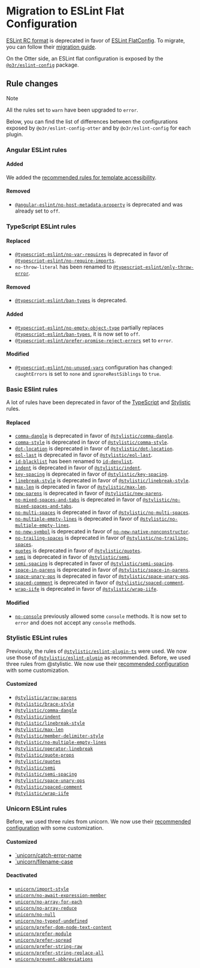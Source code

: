 # Migration to ESLint Flat Configuration

[ESLint RC format](https://eslint.org/docs/latest/use/configure/configuration-files-deprecated) is deprecated in favor of [ESLint FlatConfig](https://eslint.org/blog/2022/08/new-config-system-part-2/).
To migrate, you can follow their [migration guide](https://eslint.org/docs/latest/use/configure/migration-guide).

On the Otter side, an ESLint flat configuration is exposed by the [`@o3r/eslint-config`](https://www.npmjs.com/package/@o3r/eslint-config) package.

## Rule changes

> [!NOTE]
> All the rules set to `warn` have been upgraded to `error`.

Below, you can find the list of differences between the configurations exposed by `@o3r/eslint-config-otter` and by `@o3r/eslint-config` for each plugin.

### Angular ESLint rules

#### Added

We added the [recommended rules for template accessibility](https://github.com/angular-eslint/angular-eslint/blob/main/packages/angular-eslint/src/configs/README.md#angular-eslinttemplate-accessibility).

#### Removed

- [`@angular-eslint/no-host-metadata-property`](https://github.com/angular-eslint/angular-eslint/blob/17.5.x/packages/eslint-plugin/docs/rules/no-host-metadata-property.md) is deprecated and was already set to `off`.

### TypeScript ESLint rules

#### Replaced

- [`@typescript-eslint/no-var-requires`](https://typescript-eslint.io/rules/no-var-requires/) is deprecated in favor of [`@typescript-eslint/no-require-imports`](https://typescript-eslint.io/rules/no-require-imports/).
- `no-throw-literal` has been renamed to [`@typescript-eslint/only-throw-error`](https://typescript-eslint.io/rules/only-throw-error/).

#### Removed

- [`@typescript-eslint/ban-types`](https://typescript-eslint.io/rules/ban-types/) is deprecated.

#### Added

- [`@typescript-eslint/no-empty-object-type`](https://typescript-eslint.io/rules/no-empty-object-type/) partially replaces [`@typescript-eslint/ban-types`](https://typescript-eslint.io/rules/ban-types/), it is now set to `off`.
- [`@typescript-eslint/prefer-promise-reject-errors`](https://typescript-eslint.io/rules/prefer-promise-reject-errors/) set to `error`.

#### Modified

- [`@typescript-eslint/no-unused-vars`](https://typescript-eslint.io/rules/no-unused-vars/) configuration has changed: `caughtErrors` is set to `none` and `ignoreRestSiblings` to `true`.

### Basic ESlint rules

A lot of rules have been deprecated in favor of the [TypeScript](https://typescript-eslint.io/) and [Stylistic](https://eslint.style/) rules.

#### Replaced

- [`comma-dangle`](https://eslint.org/docs/latest/rules/comma-dangle) is deprecated in favor of [`@stylistic/comma-dangle`](https://eslint.style/rules/default/comma-dangle).
- [`comma-style`](https://eslint.org/docs/latest/rules/comma-style) is deprecated in favor of [`@stylistic/comma-style`](https://eslint.style/rules/default/comma-style).
- [`dot-location`](https://eslint.org/docs/latest/rules/dot-location) is deprecated in favor of [`@stylistic/dot-location`](https://eslint.style/rules/default/dot-location).
- [`eol-last`](https://eslint.org/docs/latest/rules/eol-last) is deprecated in favor of [`@stylistic/eol-last`](https://eslint.style/rules/default/eol-last).
- [`id-blacklist`](https://eslint.org/docs/latest/rules/id-blacklist) has been renamed to [`id-denylist`](https://eslint.org/docs/latest/rules/id-blacklist).
- [`indent`](https://eslint.org/docs/latest/rules/indent) is deprecated in favor of [`@stylistic/indent`](https://eslint.style/rules/default/indent).
- [`key-spacing`](https://eslint.org/docs/latest/rules/key-spacing) is deprecated in favor of [`@stylistic/key-spacing`](https://eslint.style/rules/default/key-spacing).
- [`linebreak-style`](https://eslint.org/docs/latest/rules/linebreak-style) is deprecated in favor of [`@stylistic/linebreak-style`](https://eslint.style/rules/default/linebreak-style).
- [`max-len`](https://eslint.org/docs/latest/rules/max-len) is deprecated in favor of [`@stylistic/max-len`](https://eslint.style/rules/default/max-len).
- [`new-parens`](https://eslint.org/docs/latest/rules/new-parens) is deprecated in favor of [`@stylistic/new-parens`](https://eslint.style/rules/default/new-parens).
- [`no-mixed-spaces-and-tabs`](https://eslint.org/docs/latest/rules/no-mixed-spaces-and-tabs) is deprecated in favor of [`@stylistic/no-mixed-spaces-and-tabs`](https://eslint.style/rules/default/no-mixed-spaces-and-tabs).
- [`no-multi-spaces`](https://eslint.org/docs/latest/rules/no-multi-spaces) is deprecated in favor of [`@stylistic/no-multi-spaces`](https://eslint.style/rules/default/no-multi-spaces).
- [`no-multiple-empty-lines`](https://eslint.org/docs/latest/rules/no-multiple-empty-lines) is deprecated in favor of [`@stylistic/no-multiple-empty-lines`](https://eslint.style/rules/default/no-multiple-empty-lines).
- [`no-new-symbol`](https://eslint.org/docs/latest/rules/no-new-symbol) is deprecated in favor of [`no-new-native-nonconstructor`](https://eslint.org/docs/latest/rules/no-new-native-nonconstructor).
- [`no-trailing-spaces`](https://eslint.org/docs/latest/rules/no-trailing-spaces) is deprecated in favor of [`@stylistic/no-trailing-spaces`](https://eslint.style/rules/default/no-trailing-spaces).
- [`quotes`](https://eslint.org/docs/latest/rules/quotes) is deprecated in favor of [`@stylistic/quotes`](https://eslint.style/rules/default/quotes).
- [`semi`](https://eslint.org/docs/latest/rules/semi) is deprecated in favor of [`@stylistic/semi`](https://eslint.style/rules/default/semi).
- [`semi-spacing`](https://eslint.org/docs/latest/rules/semi-spacing) is deprecated in favor of [`@stylistic/semi-spacing`](https://eslint.style/rules/default/semi-spacing).
- [`space-in-parens`](https://eslint.org/docs/latest/rules/space-in-parens) is deprecated in favor of [`@stylistic/space-in-parens`](https://eslint.style/rules/default/space-in-parens).
- [`space-unary-ops`](https://eslint.org/docs/latest/rules/space-unary-ops) is deprecated in favor of [`@stylistic/space-unary-ops`](https://eslint.style/rules/default/space-unary-ops).
- [`spaced-comment`](https://eslint.org/docs/latest/rules/spaced-comment) is deprecated in favor of [`@stylistic/spaced-comment`](https://eslint.style/rules/default/spaced-comment).
- [`wrap-iife`](https://eslint.org/docs/latest/rules/wrap-iife) is deprecated in favor of [`@stylistic/wrap-iife`](https://eslint.style/rules/default/wrap-iife).

#### Modified

- [`no-console`](https://eslint.org/docs/latest/rules/no-console) previously allowed some `console` methods. It is now set to `error` and does not accept any `console` methods.

### Stylistic ESLint rules

Previously, the rules of [`@stylistic/eslint-plugin-ts`](https://eslint.style/packages/ts) were used. We now use those of [`@stylistic/eslint-plugin`](https://eslint.style/packages/default#stylistic-eslint-plugin) as recommended.
Before, we used three rules from @stylistic. We now use their [recommended configuration](https://github.com/eslint-stylistic/eslint-stylistic/blob/main/packages/eslint-plugin/configs/customize.ts) with some customization.

#### Customized

- [`@stylistic/arrow-parens`](https://eslint.style/rules/default/arrow-parens)
- [`@stylistic/brace-style`](https://eslint.style/rules/default/brace-style)
- [`@stylistic/comma-dangle`](https://eslint.style/rules/default/comma-dangle)
- [`@stylistic/indent`](https://eslint.style/rules/default/indent)
- [`@stylistic/linebreak-style`](https://eslint.style/rules/default/linebreak-style)
- [`@stylistic/max-len`](https://eslint.style/rules/default/max-len)
- [`@stylistic/member-delimiter-style`](https://eslint.style/rules/default/member-delimiter-style)
- [`@stylistic/no-multiple-empty-lines`](https://eslint.style/rules/default/no-multiple-empty-lines)
- [`@stylistic/operator-linebreak`](https://eslint.style/rules/default/operator-linebreak)
- [`@stylistic/quote-props`](https://eslint.style/rules/default/quote-props)
- [`@stylistic/quotes`](https://eslint.style/rules/default/quotes)
- [`@stylistic/semi`](https://eslint.style/rules/default/semi)
- [`@stylistic/semi-spacing`](https://eslint.style/rules/default/semi-spacing)
- [`@stylistic/space-unary-ops`](https://eslint.style/rules/default/space-unary-ops)
- [`@stylistic/spaced-comment`](https://eslint.style/rules/default/spaced-comment)
- [`@stylistic/wrap-iife`](https://eslint.style/rules/default/wrap-iife)


### Unicorn ESLint rules

Before, we used three rules from unicorn. We now use their [recommended configuration](https://github.com/sindresorhus/eslint-plugin-unicorn?tab=readme-ov-file#rules) with some customization.

#### Customized

- [`unicorn/catch-error-name](https://github.com/sindresorhus/eslint-plugin-unicorn/blob/main/docs/rules/catch-error-name.md)
- [`unicorn/filename-case](https://github.com/sindresorhus/eslint-plugin-unicorn/blob/main/docs/rules/filename-case.md)

#### Deactivated

- [`unicorn/import-style`](https://github.com/sindresorhus/eslint-plugin-unicorn/blob/main/docs/rules/import-style.md)
- [`unicorn/no-await-expression-member`](https://github.com/sindresorhus/eslint-plugin-unicorn/blob/main/docs/rules/no-await-expression-member.md)
- [`unicorn/no-array-for-each`](https://github.com/sindresorhus/eslint-plugin-unicorn/blob/main/docs/rules/no-array-for-each.md)
- [`unicorn/no-array-reduce`](https://github.com/sindresorhus/eslint-plugin-unicorn/blob/main/docs/rules/no-array-reduce.md)
- [`unicorn/no-null`](https://github.com/sindresorhus/eslint-plugin-unicorn/blob/main/docs/rules/no-null.md)
- [`unicorn/no-typeof-undefined`](https://github.com/sindresorhus/eslint-plugin-unicorn/blob/main/docs/rules/no-typeof-undefined.md)
- [`unicorn/prefer-dom-node-text-content`](https://github.com/sindresorhus/eslint-plugin-unicorn/blob/main/docs/rules/prefer-dom-node-text-content.md)
- [`unicorn/prefer-module`](https://github.com/sindresorhus/eslint-plugin-unicorn/blob/main/docs/rules/prefer-module.md)
- [`unicorn/prefer-spread`](https://github.com/sindresorhus/eslint-plugin-unicorn/blob/main/docs/rules/prefer-spread.md)
- [`unicorn/prefer-string-raw`](https://github.com/sindresorhus/eslint-plugin-unicorn/blob/main/docs/rules/prefer-string-raw.md)
- [`unicorn/prefer-string-replace-all`](https://github.com/sindresorhus/eslint-plugin-unicorn/blob/main/docs/rules/prefer-string-replace-all.md)
- [`unicorn/prevent-abbreviations`](https://github.com/sindresorhus/eslint-plugin-unicorn/blob/main/docs/rules/prevent-abbreviations.md)
